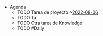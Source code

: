 - Agenda
	- TODO Tarea de proyecto >[2022-08-06](#agenda://?start=1659736800000&end=1659736800000)
	- TODO Ta
	- TODO Otra tarea de Knowledge
	- TODO #Daily